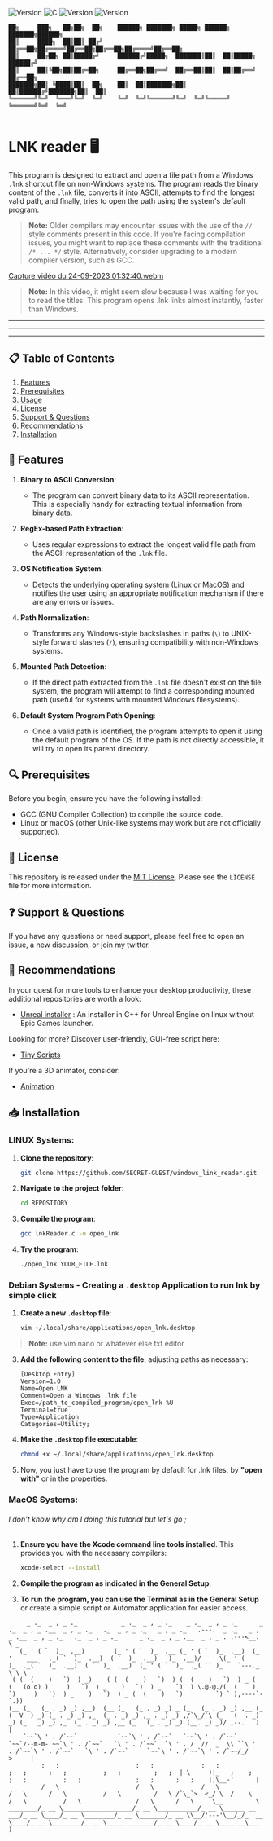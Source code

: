 ![Version](https://img.shields.io/badge/ALPHA-red) ![C](https://img.shields.io/badge/C-GCC-purple)
![Version](https://img.shields.io/badge/LINUX-yellow) ![Version](https://img.shields.io/badge/MacOS-white) 
```
██╗     ███╗   ██╗██╗  ██╗    ██████╗ ███████╗ █████╗ ██████╗ ███████╗██████╗ 
██║     ████╗  ██║██║ ██╔╝    ██╔══██╗██╔════╝██╔══██╗██╔══██╗██╔════╝██╔══██╗
██║     ██╔██╗ ██║█████╔╝     ██████╔╝█████╗  ███████║██║  ██║█████╗  ██████╔╝
██║     ██║╚██╗██║██╔═██╗     ██╔══██╗██╔══╝  ██╔══██║██║  ██║██╔══╝  ██╔══██╗
███████╗██║ ╚████║██║  ██╗    ██║  ██║███████╗██║  ██║██████╔╝███████╗██║  ██║
╚══════╝╚═╝  ╚═══╝╚═╝  ╚═╝    ╚═╝  ╚═╝╚══════╝╚═╝  ╚═╝╚═════╝ ╚══════╝╚═╝  ╚═╝
                                                                              
```


#  LNK reader 🖥️

This program is designed to extract and open a file path from a Windows `.lnk` shortcut file on non-Windows systems. The program reads the binary content of the `.lnk` file, converts it into ASCII, attempts to find the longest valid path, and finally, tries to open the path using the system's default program.

> **Note:** Older compilers may encounter issues with the use of the `//` style comments present in this code. If you're facing compilation issues, you might want to replace these comments with the traditional `/* ... */` style. Alternatively, consider upgrading to a modern compiler version, such as GCC.

[Capture vidéo du 24-09-2023 01:32:40.webm](https://github.com/SECRET-GUEST/windows_link_reader/assets/92639080/f92222d6-e028-4166-8e6d-a9c7bd40f144)

> **Note:** In this video, it might seem slow because I was waiting for you to read the titles. This program opens .lnk links almost instantly, faster than Windows.

---
---
---

## 📋 Table of Contents

1. [Features](#-features)
2. [Prerequisites](#-prerequisites)
3. [Usage](#-usage)
4. [License](#-license)
5. [Support & Questions](#-support--questions)
6. [Recommendations](#-recommendations)
7. [Installation](#-installation)
<!-- 3. [to do](#-todo) -->
## 🌟 Features

1. **Binary to ASCII Conversion**:
    - The program can convert binary data to its ASCII representation. This is especially handy for extracting textual information from binary data.

2. **RegEx-based Path Extraction**:
    - Uses regular expressions to extract the longest valid file path from the ASCII representation of the `.lnk` file.

3. **OS Notification System**:
    - Detects the underlying operating system (Linux or MacOS) and notifies the user using an appropriate notification mechanism if there are any errors or issues.

4. **Path Normalization**:
    - Transforms any Windows-style backslashes in paths (`\`) to UNIX-style forward slashes (`/`), ensuring compatibility with non-Windows systems.

5. **Mounted Path Detection**:
    - If the direct path extracted from the `.lnk` file doesn't exist on the file system, the program will attempt to find a corresponding mounted path (useful for systems with mounted Windows filesystems).

6. **Default System Program Path Opening**:
    - Once a valid path is identified, the program attempts to open it using the default program of the OS. If the path is not directly accessible, it will try to open its parent directory.

## 🔍 Prerequisites

Before you begin, ensure you have the following installed:

- GCC (GNU Compiler Collection) to compile the source code.
- Linux or macOS (other Unix-like systems may work but are not officially supported).


<!--
## 🛠️ TODO

1.
2.
-->

## 📜 License

This repository is released under the [MIT License](LICENSE). Please see the `LICENSE` file for more information.


## ❓ Support & Questions

If you have any questions or need support, please feel free to open an issue, a new discussion, or join my twitter.


## 💎 Recommendations  

In your quest for more tools to enhance your desktop productivity, these additional repositories are worth a look:

- [Unreal installer](https://github.com/SECRET-GUEST/Unrealinux) : An installer in C++ for Unreal Engine on linux without Epic Games launcher.

Looking for more? Discover user-friendly, GUI-free script here: 
- [Tiny Scripts](https://github.com/SECRET-GUEST/tiny-scripts)

If you're a 3D animator, consider:
- [Animation](https://github.com/SECRET-GUEST/animation)



## 📥 Installation

### **LINUX Systems:**

1. **Clone the repository**:
    ```bash
    git clone https://github.com/SECRET-GUEST/windows_link_reader.git
    ```

2. **Navigate to the project folder**:
    ```bash
    cd REPOSITORY
    ```

3. **Compile the program**:
    ```bash
    gcc lnkReader.c -o open_lnk
    ```

4. **Try the program**:
    ```bash
    ./open_lnk YOUR_FILE.lnk
    ```

### **Debian Systems - Creating a `.desktop` Application to run lnk by simple click**

1. **Create a new `.desktop` file**:
    ```bash
    vim ~/.local/share/applications/open_lnk.desktop
    ```
> **Note:** use vim nano or whatever else txt editor
   
3. **Add the following content to the file**, adjusting paths as necessary:
    ```
    [Desktop Entry]
    Version=1.0
    Name=Open LNK
    Comment=Open a Windows .lnk file
    Exec=/path_to_compiled_program/open_lnk %U
    Terminal=true
    Type=Application
    Categories=Utility;
    ```

4. **Make the `.desktop` file executable**:
    ```bash
    chmod +x ~/.local/share/applications/open_lnk.desktop
    ```

5. Now, you just have to use the program by default for .lnk files, by **"open with"** or in the properties.


### **MacOS Systems:**

  ###### I don't know why am I doing this tutorial but let's go ;

1. **Ensure you have the Xcode command line tools installed**. This provides you with the necessary compilers:
    ```bash
    xcode-select --install
    ```

2. **Compile the program as indicated in the General Setup**.

3. **To run the program, you can use the Terminal as in the General Setup** or create a simple script or Automator application for easier access.


```
     _ ._  _ , _ ._            _ ._  _ , _ ._    _ ._  _ , _ ._      _ ._  _ , _ .__  _ , _ ._   ._  _ , _ ._   _ , _ ._   .---.  _ ._   _ , _ .__  _ , _ ._   ._  _ , _ ._      _ ._  _ , _ .__  _ , _ . .---<__. \ _
   (_ ' ( `  )_  .__)        (_ ' ( `  )_  .__ (_ ' ( `  )_  .__)  (_ '    ___   ._( `  )_  .__)  ( `  )_  .__)   )_  .__)/     \(_ ' (    )_  ._( `  )_  .__)  ( `  )_  .__)  (_ ' ( `  )_  ._( `` )_  . `---._  \ \ \
 ( (  (    )   `)  ) _)    ( (  (    )   `)  ) (  (    )   `)  ) _ (  (   (o o) )     )   `)  ) _    )   `)  ) _    `)  ) \.@-@./(  (    )   `)     )   `)  ) _    )   `)  ) _ (  (    )   `)         `) ` ),----`- `.))  
(__ (_   (_ . _) _) ,__)  (__ (_   (_ . _) _) _ (_   (_ . _) _) ,__ (_   (  V  ) _) (_ . _) _) ,_  (_ . _) _) ,_ . _) _) ,/`\_/`\ (_   (  . _) _) (_ . _) _) ,_  (_ . _) _) ,__ (_   (_ . _) _) (__. _) _)/ ,--.   )  |
    `~~`\ ' . /`~~`           `~~`\ ' . /`~~`   `~~`\ ' . /`~~`     `~~`/--m-m- ~~`\ ' . /`~~`   `\ ' . /`~~`  `\ ' . /  //  _  \\ ``\ '  . /`~~`\ ' . /`~~`   `\ ' . /`~~`     `~~`\ ' . /`~~`\ ' . /`~~/_/    >     |
         ;   ;                     ;   ;             ;   ;               ;   ;      ;   ;          ;   ;         ;   ;  | \     )|_   ;    ;      ;   ;          ;   ;               ;   ;      ;   ;    |,\__-'      |
         /   \                     /   \             /   \               /   \      /   \          /   \         /   \ /`\_`>  <_/ \  /    \      /   \          /   \               /   \      /   \     \__         \
________/_ __ \___________________/_ __ \___________/_ __ \______ __ ___/_ __ \____/_ __ \________/_ __ \_______/_ __ \\__/'---'\__/_/_  __ \____/_ __ \________/_ __ \_____ _______/_ __ \____/_ __ \____ __\___      )
```
